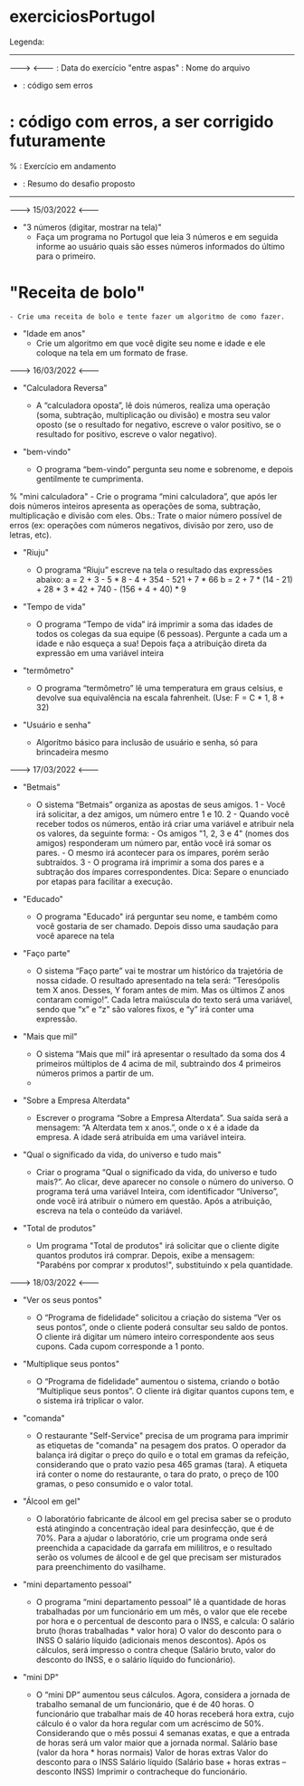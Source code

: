 # exerciciosPortugol

Legenda:
___________________________________________________________________________________________________________________
---> <--- : Data do exercício
"entre aspas" : Nome do arquivo
* : código sem erros
# : código com erros, a ser corrigido futuramente
% : Exercício em andamento
- : Resumo do desafio proposto
___________________________________________________________________________________________________________________

---> 15/03/2022 <---
  
* "3 números (digitar, mostrar na tela)"
    - Faça um programa no Portugol que leia 3 números e em seguida informe ao usuário quais são esses números informados do último para o primeiro.

# "Receita de bolo"
    - Crie uma receita de bolo e tente fazer um algoritmo de como fazer.

* "Idade em anos"
    - Crie um algoritmo em que você digite seu nome e idade e ele coloque na tela em um formato de frase.



---> 16/03/2022 <---

* "Calculadora Reversa"
    - A “calculadora oposta”, lê dois números, realiza uma operação (soma, subtração, multiplicação ou divisão) e mostra seu valor oposto (se o resultado for negativo, escreve o valor positivo, se o resultado for positivo, escreve o valor negativo).
    
* "bem-vindo"
    - O programa “bem-vindo” pergunta seu nome e sobrenome, e depois gentilmente te cumprimenta.

% "mini calculadora"
    - Crie o programa “mini calculadora”, que após ler dois números inteiros apresenta as operações de soma, subtração, multiplicação e divisão com eles.
      Obs.: Trate o maior número possível de erros (ex: operações com números negativos, divisão por zero, uso de letras, etc).
      
* "Riuju"
    - O programa “Riuju” escreve na tela o resultado das expressões abaixo:
      a = 2 + 3 - 5 * 8 - 4 + 354 - 521 + 7 * 66
      b = 2 + 7 * (14 - 21) + 28 * 3 * 42 + 740 - (156 + 4 + 40) * 9
  
* "Tempo de vida"
    - O programa “Tempo de vida” irá imprimir a soma das idades de todos os colegas da sua equipe (6 pessoas). Pergunte a cada um a idade e não esqueça a sua! Depois faça a atribuição direta da expressão em uma variável inteira

* "termômetro"
    - O programa “termômetro” lê uma temperatura em graus celsius, e devolve sua equivalência na escala fahrenheit. (Use: F = C * 1, 8 + 32)

* "Usuário e senha"
    - Algorítmo básico para inclusão de usuário e senha, só para brincadeira mesmo



---> 17/03/2022 <---

* "Betmais"
    - O sistema “Betmais” organiza as apostas de seus amigos.
1 - Você irá solicitar, a dez amigos, um número entre 1 e 10.
2 - Quando você receber todos os números, então irá criar uma variável e atribuir nela os valores, da seguinte forma:
                - Os amigos "1, 2, 3 e 4" (nomes dos amigos) responderam um número par, então você irá somar os pares.
                - O mesmo irá acontecer para os ímpares, porém serão subtraídos.
3 - O programa irá imprimir a soma dos pares e a subtração dos ímpares correspondentes.
Dica: Separe o enunciado por etapas para facilitar a execução.

* "Educado"
    - O programa "Educado" irá perguntar seu nome, e também como você gostaria de ser chamado. Depois disso uma saudação para você aparece na tela

* "Faço parte"
    - O sistema “Faço parte” vai te mostrar um histórico da trajetória de nossa cidade. O resultado apresentado na tela será: “Teresópolis tem X anos. Desses, Y foram antes de mim. Mas os últimos Z anos contaram comigo!”. Cada letra maiúscula do texto será uma variável, sendo que “x” e “z” são valores fixos, e “y” irá conter uma expressão.

* "Mais que mil"
    - O sistema “Mais que mil” irá apresentar o resultado da soma dos 4 primeiros múltiplos de 4 acima de mil, subtraindo dos 4 primeiros números primos a partir de um.
    - 
* "Sobre a Empresa Alterdata"
    - Escrever o programa “Sobre a Empresa Alterdata”. Sua saída será a mensagem: “A Alterdata tem x anos.”, onde o x é a idade da empresa. A idade será atribuída em uma variável inteira.

* "Qual o significado da vida, do universo e tudo mais"
    - Criar o programa “Qual o significado da vida, do universo e tudo mais?”. Ao clicar, deve aparecer no console o número do universo. O programa terá uma variável Inteira, com identificador “Universo”, onde você irá atribuir o número em questão. Após a atribuição, escreva na tela o conteúdo da variável.

* "Total de produtos"
    - Um programa "Total de produtos" irá solicitar que o cliente digite quantos produtos irá comprar. Depois, exibe a mensagem: "Parabéns por comprar x produtos!", substituindo x pela quantidade.

 

---> 18/03/2022 <---

* "Ver os seus pontos"
    - O “Programa de fidelidade” solicitou a criação do sistema “Ver os seus pontos”, onde o cliente poderá consultar seu saldo de pontos. O cliente irá digitar um número inteiro correspondente aos seus cupons. Cada cupom corresponde a 1 ponto.

* "Multiplique seus pontos"
    - O “Programa de fidelidade” aumentou o sistema, criando o botão “Multiplique seus pontos”. O cliente irá digitar quantos cupons tem, e o sistema irá triplicar o valor.

* "comanda"
    - O restaurante "Self-Service" precisa de um programa para imprimir as etiquetas de "comanda" na pesagem dos pratos. O operador da balança irá digitar o preço do quilo e o total em gramas da refeição, considerando que o prato vazio pesa 465 gramas (tara). A etiqueta irá conter o nome do restaurante, o tara do prato, o preço de 100 gramas, o peso consumido e o valor total.

* "Álcool em gel"
    - O laboratório fabricante de álcool em gel precisa saber se o produto está atingindo a concentração ideal para desinfecção, que é de 70%. Para a ajudar o laboratório, crie um programa onde será preenchida a capacidade da garrafa em mililitros, e o resultado serão os volumes de álcool e de gel que precisam ser misturados para preenchimento do vasilhame.

* "mini departamento pessoal"
    - O programa “mini departamento pessoal” lê a quantidade de horas trabalhadas por um funcionário em um mês, o valor que ele recebe por hora e o percentual de desconto para o INSS, e calcula:
O salário bruto (horas trabalhadas * valor hora)
O valor do desconto para o INSS
O salário líquido (adicionais menos descontos).
Após os cálculos, será impresso o contra cheque (Salário bruto, valor do desconto do INSS, e o salário líquido do funcionário).

* "mini DP"
   - O “mini DP” aumentou seus cálculos. Agora, considera a jornada de trabalho semanal de um funcionário, que é de 40 horas. O funcionário que trabalhar mais de 40 horas receberá hora extra, cujo cálculo é o valor da hora regular com um acréscimo de 50%. Considerando que o mês possui 4 semanas exatas, e que a entrada de horas será um valor maior que a jornada normal.
Salário base (valor da hora * horas normais)
Valor de horas extras
Valor do desconto para o INSS
Salário líquido (Salário base + horas extras – desconto INSS)
Imprimir o contracheque do funcionário.
